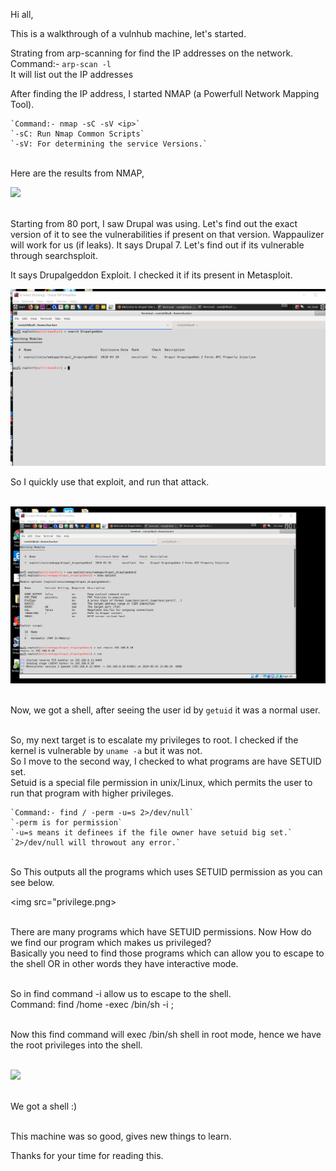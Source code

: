 Hi all,

This is a walkthrough of a vulnhub machine, let's started.

Strating from arp-scanning for find the IP addresses on the network.
Command:- `arp-scan -l`<br>
It will list out the IP addresses
	
After finding the IP address, I started NMAP (a Powerfull Network Mapping Tool).<br>

	`Command:- nmap -sC -sV <ip>`
	`-sC: Run Nmap Common Scripts`
	`-sV: For determining the service Versions.`
	
<br>Here are the results from NMAP,<br>

<img src="https://github.com/agrawalsmart7/website/blob/master/_posts/nmap-scan.png">

<br>Starting from 80 port, I saw Drupal was using. Let's find out the exact version of it to see the vulnerabilities if present on that version. Wappaulizer will work for us (if leaks). It says Drupal 7.
Let's find out if its vulnerable through searchsploit.

It says Drupalgeddon Exploit. I checked it if its present in Metasploit.

<img src="drupal.png">

So I quickly use that exploit, and run that attack. 

<br><img src="meterpreter.png">

<br>Now, we got a shell, after seeing the user id by `getuid` it was a normal user.

<br>So, my next target is to escalate my privileges to root. I checked if the kernel is vulnerable by `uname -a` but it was not.
<br>So I move to the second way, I checked to what programs are have SETUID set. 
<br>Setuid is a special file permission in unix/Linux, which permits the user to run that program with higher privileges.<br>
	
	`Command:- find / -perm -u=s 2>/dev/null`
	`-perm is for permission`
	`-u=s means it definees if the file owner have setuid big set.`
	`2>/dev/null will throwout any error.`
	
<br>So This outputs all the programs which uses SETUID permission as you can see below.<br>

<img src="privilege.png>

<br>There are many programs which have SETUID permissions. Now How do we find our program which makes us privileged?
<br>Basically you need to find those programs which can allow you to escape to the shell OR in other words they have interactive mode. 

<br>So in find command -i allow us to escape to the shell.<br>
	Command: find /home -exec /bin/sh -i \;

<br>Now this find command will exec /bin/sh shell in root mode, hence we have the root privileges into the shell.

<br><img src="root.png">

<br>We got a shell :)	

<br>This machine was so good, gives new things to learn. <br>

Thanks for your time for reading this. 

